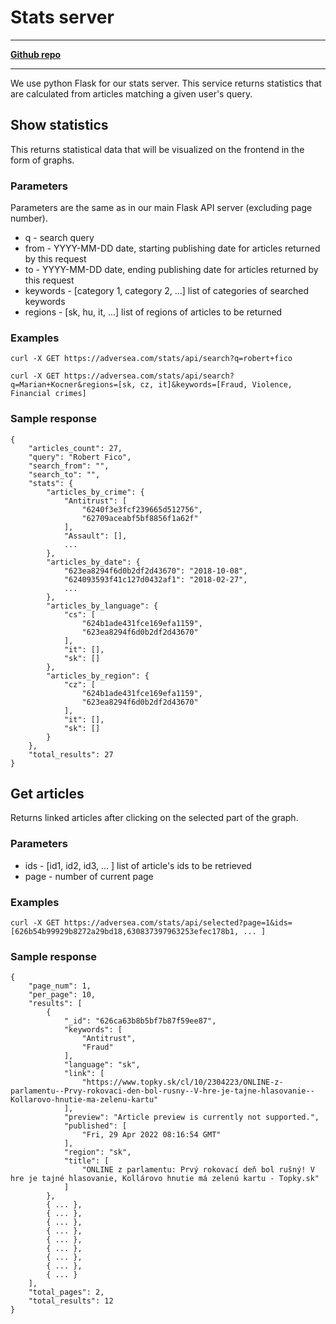 # Stats server

---
[**Github repo**](https://github.com/FIIT-TEAM8/stats_server)

---

We use python Flask for our stats server. This service returns statistics that are calculated from articles matching a given user's query.

## Show statistics

This returns statistical data that will be visualized on the frontend in the form of graphs.

### Parameters

Parameters are the same as in our main Flask API server (excluding page number).

* q - search query
* from - YYYY-MM-DD date, starting publishing date for articles returned by this request
* to - YYYY-MM-DD date, ending publishing date for articles returned by this request
* keywords - [category 1, category 2, ...] list of categories of searched keywords
* regions - [sk, hu, it, ...] list of regions of articles to be returned


### Examples

```
curl -X GET https://adversea.com/stats/api/search?q=robert+fico
```
```
curl -X GET https://adversea.com/stats/api/search?q=Marian+Kocner&regions=[sk, cz, it]&keywords=[Fraud, Violence, Financial crimes]
```


### Sample response

```
{
    "articles_count": 27,
    "query": "Robert Fico",
    "search_from": "",
    "search_to": "",
    "stats": {
        "articles_by_crime": {
            "Antitrust": [
                "6240f3e3fcf239665d512756",
                "62709aceabf5bf8856f1a62f"
            ],
            "Assault": [],
            ...
        },
        "articles_by_date": {
            "623ea8294f6d0b2df2d43670": "2018-10-08",
            "624093593f41c127d0432af1": "2018-02-27",
            ...
        },
        "articles_by_language": {
            "cs": [
                "624b1ade431fce169efa1159",
                "623ea8294f6d0b2df2d43670"
            ],
            "it": [],
            "sk": []
        },
        "articles_by_region": {
            "cz": [
                "624b1ade431fce169efa1159",
                "623ea8294f6d0b2df2d43670"
            ],
            "it": [],
            "sk": []
        }
    },
    "total_results": 27
}
```

## Get articles

Returns linked articles after clicking on the selected part of the graph.

### Parameters

* ids - [id1, id2, id3, ... ] list of article's ids to be retrieved
* page - number of current page

### Examples

```
curl -X GET https://adversea.com/stats/api/selected?page=1&ids=[626b54b99929b8272a29bd18,630837397963253efec178b1, ... ]
```

### Sample response

```
{
    "page_num": 1,
    "per_page": 10,
    "results": [
        {
            "_id": "626ca63b8b5bf7b87f59ee87",
            "keywords": [
                "Antitrust",
                "Fraud"
            ],
            "language": "sk",
            "link": [
                "https://www.topky.sk/cl/10/2304223/ONLINE-z-parlamentu--Prvy-rokovaci-den-bol-rusny--V-hre-je-tajne-hlasovanie--Kollarovo-hnutie-ma-zelenu-kartu"
            ],
            "preview": "Article preview is currently not supported.",
            "published": [
                "Fri, 29 Apr 2022 08:16:54 GMT"
            ],
            "region": "sk",
            "title": [
                "ONLINE z parlamentu: Prvý rokovací deň bol rušný! V hre je tajné hlasovanie, Kollárovo hnutie má zelenú kartu - Topky.sk"
            ]
        },
        { ... },
        { ... },
        { ... },
        { ... },
        { ... },
        { ... },
        { ... },
        { ... },
        { ... }
    ],
    "total_pages": 2,
    "total_results": 12
}
```
